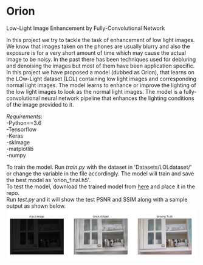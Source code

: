 # Orion
Low-Light Image Enhancement by Fully-Convolutional Network

In this project we try to tackle the task of enhancement of low light images. We know that images taken on the phones are usually blurry and also the exposure is for a very short amount of time which may cause the actual image to be noisy. In the past there has been techniques used for debluring and denoising the images but most of them have been application specific. In this project we have proposed a model (dubbed as Orion), that learns on the LOw-Light dataset (LOL) containing low light images and corresponding normal light images. The model learns to enhance or improve the lighting of the low light images to look as the normal light images. The model is a fully-convolutional neural network pipeline that enhances the lighting conditions of the image provided to it.

*Requirements*:<br>
-Python==3.6<br>
-Tensorflow<br>
-Keras<br>
-skimage<br>
-matplotlib<br>
-numpy<br>

To train the model. Run $train.py$ with the dataset in 'Datasets/LOLdataset/' or change the variable in the file accordingly. The model will train and save the best model as 'orion_final.h5'.
<br>
To test the model, download the trained model from [here]( https://drive.google.com/file/d/1Qk7R7IJQahPMgzW02fRPd9ujaNc5TlFr/view?usp=sharing) and place it in the repo. <br>Run $test.py$ and it will show the test PSNR and SSIM along with a sample output as shown below.
![Results](OUTPUT.png "Results")

